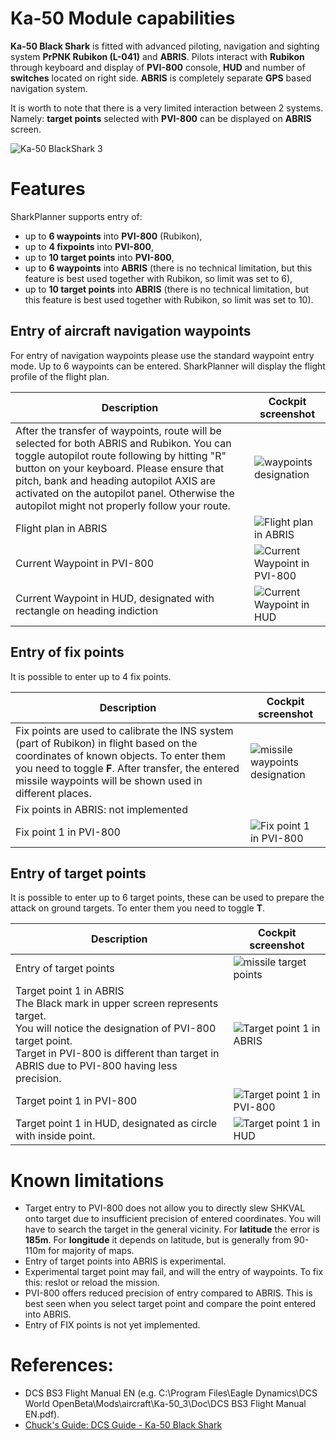 # Ka-50 Module capabilities

**Ka-50 Black Shark** is fitted with advanced piloting, navigation and sighting system **PrPNK Rubikon (L-041)** and **ABRIS**. Pilots interact with **Rubikon** through keyboard and display of **PVI-800** console, **HUD** and number of **switches** located on right side. **ABRIS** is completely separate **GPS** based navigation system. 

It is worth to note that there is a very limited interaction between 2 systems. Namely: **target points** selected with **PVI-800** can be displayed on **ABRIS** screen.

![Ka-50 BlackShark 3](images/ka-50_outside.jpg)

# Features

SharkPlanner supports entry of:

- up to **6 waypoints** into **PVI-800** (Rubikon),
- up to **4 fixpoints** into **PVI-800**,
- up to **10 target points** into **PVI-800**,
- up to **6 waypoints** into **ABRIS** (there is no technical limitation, but this feature is best used together with Rubikon, so limit was set to 6),
- up to **10 target points** into **ABRIS** (there is no technical limitation, but this feature is best used together with Rubikon, so limit was set to 10). 


## Entry of aircraft navigation waypoints

For entry of navigation waypoints please use the standard waypoint entry mode. Up to 6 waypoints can be entered. SharkPlanner will display the flight profile of the flight plan. 


| Description | Cockpit screenshot|
| --- | --- |
| After the transfer of waypoints, route will be selected for both ABRIS and Rubikon. You can toggle autopilot route following by hitting "R" button on your keyboard. Please ensure that pitch, bank and heading autopilot AXIS are activated on the autopilot panel. Otherwise the autopilot might not properly follow your route.  | ![waypoints designation](images/designation_of_aircraft_waypoints.png) |
| Flight plan in ABRIS | ![Flight plan in ABRIS](images/flight_plan_in_ABRIS.png) |
| Current Waypoint in PVI-800 | ![Current Waypoint in PVI-800](images/current_waypoint_PVI-800.png) |
| Current Waypoint in HUD, designated with rectangle on heading indiction | ![Current Waypoint in HUD](images/current_waypoint_HUD.png) |




## Entry of fix points

It is possible to enter up to 4 fix points. 

| Description | Cockpit screenshot|
| --- | --- |
| Fix points are used to calibrate the INS system (part of Rubikon) in flight based on the coordinates of known objects. To enter them you need to toggle **F**. After transfer, the entered missile waypoints will be shown used in different places. | ![missile waypoints designation](images/designation_of_fix_points.png) |
| Fix points in ABRIS: not implemented | <!-- ![ABRIS with fix points](images/entered_fix_points.png) --> |
| Fix point 1 in PVI-800 | ![Fix point 1 in PVI-800](images/fix_point_1_PVI-800.png) |


## Entry of target points

It is possible to enter up to 6 target points, these can be used to prepare the attack on ground targets. To enter them you need to toggle **T**.

| Description | Cockpit screenshot|
| --- | --- |
| Entry of target points | ![missile target points](images/designation_of_target_points.png) |
| Target point 1 in ABRIS <br> The Black mark in upper screen represents target.<br>You will notice the designation of PVI-800 target point.<br>Target in PVI-800 is different than target in ABRIS due to PVI-800 having less precision.| ![Target point 1 in ABRIS](images/entered_target_point_ABRIS.png) |
| Target point 1 in PVI-800 | ![Target point 1 in PVI-800](images/target_point_1_PVI-800.png) |
| Target point 1 in HUD, designated as circle with inside point. | ![Target point 1 in HUD](images/target_point_1_HUD.png) |

# Known limitations

- Target entry to PVI-800 does not allow you to directly slew SHKVAL onto target due to insufficient precision of entered coordinates. You will have to search the target in the general vicinity. For **latitude** the error is **185m**. For **longitude** it depends on latitude, but is generally from 90-110m for majority of maps.
- Entry of target points into ABRIS is experimental.
- Experimental target point may fail, and will the entry of waypoints. To fix this: reslot or reload the mission.
- PVI-800 offers reduced precision of entry compared to ABRIS. This is best seen when you select target point and compare the point entered into ABRIS. 
- Entry of FIX points is not yet implemented.

# References:

- DCS BS3 Flight Manual EN (e.g. C:\Program Files\Eagle Dynamics\DCS World OpenBeta\Mods\aircraft\Ka-50_3\Doc\DCS BS3 Flight Manual EN.pdf).
- [Chuck's Guide: DCS Guide - Ka-50 Black Shark](https://chucksguides.com/aircraft/dcs/ka-50/)